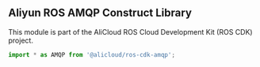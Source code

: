 ## Aliyun ROS AMQP Construct Library

This module is part of the AliCloud ROS Cloud Development Kit (ROS CDK) project.

```ts
import * as AMQP from '@alicloud/ros-cdk-amqp';
```